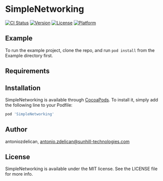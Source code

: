 # SimpleNetworking

[![CI Status](https://img.shields.io/travis/antoniozdelican/SimpleNetworking.svg?style=flat)](https://travis-ci.org/antoniozdelican/SimpleNetworking)
[![Version](https://img.shields.io/cocoapods/v/SimpleNetworking.svg?style=flat)](https://cocoapods.org/pods/SimpleNetworking)
[![License](https://img.shields.io/cocoapods/l/SimpleNetworking.svg?style=flat)](https://cocoapods.org/pods/SimpleNetworking)
[![Platform](https://img.shields.io/cocoapods/p/SimpleNetworking.svg?style=flat)](https://cocoapods.org/pods/SimpleNetworking)

## Example

To run the example project, clone the repo, and run `pod install` from the Example directory first.

## Requirements

## Installation

SimpleNetworking is available through [CocoaPods](https://cocoapods.org). To install
it, simply add the following line to your Podfile:

```ruby
pod 'SimpleNetworking'
```

## Author

antoniozdelican, antonio.zdelican@sunhill-technologies.com

## License

SimpleNetworking is available under the MIT license. See the LICENSE file for more info.
